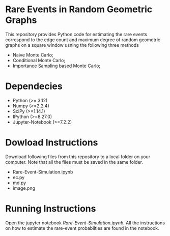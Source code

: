 # Rare Events in Random Geometric Graphs
This repository provides Python code for estimating the rare events correspond to the edge count and maximum degree of random geometric graphs on a square window usning the following three methods 

- Naive Monte Carlo;
- Conditional Monte Carlo;
- Importance Sampling based Monte Carlo;

# Dependecies 
- Python (>= 3.12)
- Numpy (>=2.2.4)
- SciPy (>=1.14.1)
- IPython (>=8.27.0)
- Jupyter-Notebook (>=7.2.2)

# Dowload Instructions
Download following files from this repository to a local folder on your computer. Note that all the files must be saved in the same folder. 
- Rare-Event-Simulation.ipynb
- ec.py
- md.py
- image.png

# Running Instructions
Open the jupyter notebook *Rare-Event-Simulation.ipynb*. All the instructions on how to estimate the rare-event probabilties are found in the notebook. 



